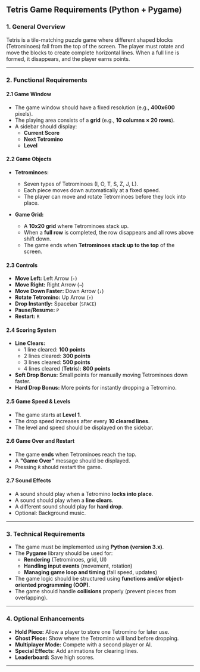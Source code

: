 
## **Tetris Game Requirements (Python + Pygame)**

### **1. General Overview**
Tetris is a tile-matching puzzle game where different shaped blocks (Tetrominoes) fall from the top of the screen. The player must rotate and move the blocks to create complete horizontal lines. When a full line is formed, it disappears, and the player earns points.

---

### **2. Functional Requirements**

#### **2.1 Game Window**
- The game window should have a fixed resolution (e.g., **400x600** pixels).
- The playing area consists of a **grid** (e.g., **10 columns × 20 rows**).
- A sidebar should display:
  - **Current Score**
  - **Next Tetromino**
  - **Level**

#### **2.2 Game Objects**
- **Tetrominoes:**
  - Seven types of Tetrominoes (I, O, T, S, Z, J, L).
  - Each piece moves down automatically at a fixed speed.
  - The player can move and rotate Tetrominoes before they lock into place.

- **Game Grid:**
  - A **10x20 grid** where Tetrominoes stack up.
  - When a **full row** is completed, the row disappears and all rows above shift down.
  - The game ends when **Tetrominoes stack up to the top** of the screen.

#### **2.3 Controls**
- **Move Left:** Left Arrow (`←`)
- **Move Right:** Right Arrow (`→`)
- **Move Down Faster:** Down Arrow (`↓`)
- **Rotate Tetromino:** Up Arrow (`↑`)
- **Drop Instantly:** Spacebar (`SPACE`)
- **Pause/Resume:** `P`
- **Restart:** `R`

#### **2.4 Scoring System**
- **Line Clears:**
  - 1 line cleared: **100 points**
  - 2 lines cleared: **300 points**
  - 3 lines cleared: **500 points**
  - 4 lines cleared (**Tetris**): **800 points**
- **Soft Drop Bonus:** Small points for manually moving Tetrominoes down faster.
- **Hard Drop Bonus:** More points for instantly dropping a Tetromino.

#### **2.5 Game Speed & Levels**
- The game starts at **Level 1**.
- The drop speed increases after every **10 cleared lines**.
- The level and speed should be displayed on the sidebar.

#### **2.6 Game Over and Restart**
- The game **ends** when Tetrominoes reach the top.
- A **"Game Over"** message should be displayed.
- Pressing `R` should restart the game.

#### **2.7 Sound Effects**
- A sound should play when a Tetromino **locks into place**.
- A sound should play when a **line clears**.
- A different sound should play for **hard drop**.
- Optional: Background music.

---

### **3. Technical Requirements**
- The game must be implemented using **Python (version 3.x)**.
- The **Pygame** library should be used for:
  - **Rendering** (Tetrominoes, grid, UI)
  - **Handling input events** (movement, rotation)
  - **Managing game loop and timing** (fall speed, updates)
- The game logic should be structured using **functions and/or object-oriented programming (OOP)**.
- The game should handle **collisions** properly (prevent pieces from overlapping).

---

### **4. Optional Enhancements**
- **Hold Piece:** Allow a player to store one Tetromino for later use.
- **Ghost Piece:** Show where the Tetromino will land before dropping.
- **Multiplayer Mode:** Compete with a second player or AI.
- **Special Effects:** Add animations for clearing lines.
- **Leaderboard:** Save high scores.

---
